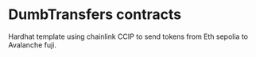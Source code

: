 # DumbTransfers contracts

Hardhat template using chainlink CCIP to send tokens from Eth sepolia to Avalanche fuji.
